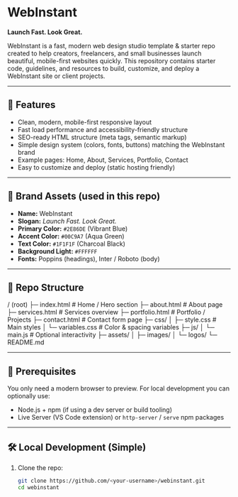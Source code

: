 # WebInstant

**Launch Fast. Look Great.**

WebInstant is a fast, modern web design studio template & starter repo created to help creators, freelancers, and small businesses launch beautiful, mobile-first websites quickly. This repository contains starter code, guidelines, and resources to build, customize, and deploy a WebInstant site or client projects.

---

## 🚀 Features
- Clean, modern, mobile-first responsive layout  
- Fast load performance and accessibility-friendly structure  
- SEO-ready HTML structure (meta tags, semantic markup)  
- Simple design system (colors, fonts, buttons) matching the WebInstant brand  
- Example pages: Home, About, Services, Portfolio, Contact  
- Easy to customize and deploy (static hosting friendly)

---

## 🎨 Brand Assets (used in this repo)
- **Name:** WebInstant  
- **Slogan:** *Launch Fast. Look Great.*  
- **Primary Color:** `#2E86DE` (Vibrant Blue)  
- **Accent Color:** `#00C9A7` (Aqua Green)  
- **Text Color:** `#1F1F1F` (Charcoal Black)  
- **Background Light:** `#FFFFFF`  
- **Fonts:** Poppins (headings), Inter / Roboto (body)

---

## 📁 Repo Structure

/ (root)
├─ index.html # Home / Hero section
├─ about.html # About page
├─ services.html # Services overview
├─ portfolio.html # Portfolio / Projects
├─ contact.html # Contact form page
├─ css/
│ ├─ style.css # Main styles
│ └─ variables.css # Color & spacing variables
├─ js/
│ └─ main.js # Optional interactivity
├─ assets/
│ ├─ images/
│ └─ logos/
└─ README.md


---

## 🔧 Prerequisites
You only need a modern browser to preview. For local development you can optionally use:

- Node.js + npm (if using a dev server or build tooling)
- Live Server (VS Code extension) or `http-server` / `serve` npm packages

---

## 🛠️ Local Development (Simple)
1. Clone the repo:
   ```bash
   git clone https://github.com/<your-username>/webinstant.git
   cd webinstant

